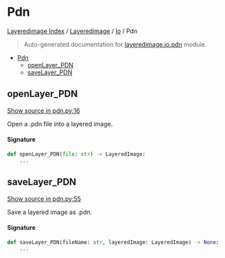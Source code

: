 # Pdn

[Layeredimage Index](../../README.md#layeredimage-index) /
[Layeredimage](../index.md#layeredimage) /
[Io](./index.md#io) /
Pdn

> Auto-generated documentation for [layeredimage.io.pdn](../../../../layeredimage/io/pdn.py) module.

- [Pdn](#pdn)
  - [openLayer_PDN](#openlayer_pdn)
  - [saveLayer_PDN](#savelayer_pdn)

## openLayer_PDN

[Show source in pdn.py:16](../../../../layeredimage/io/pdn.py#L16)

Open a .pdn file into a layered image.

#### Signature

```python
def openLayer_PDN(file: str) -> LayeredImage:
    ...
```



## saveLayer_PDN

[Show source in pdn.py:55](../../../../layeredimage/io/pdn.py#L55)

Save a layered image as .pdn.

#### Signature

```python
def saveLayer_PDN(fileName: str, layeredImage: LayeredImage) -> None:
    ...
```


